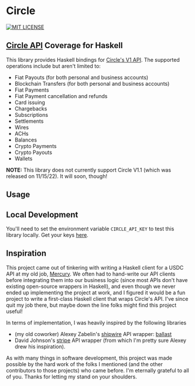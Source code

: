 # Circle

[![MIT LICENSE](https://img.shields.io/github/license/mashape/apistatus.svg)](https://github.com/dmarticus/circle/master/blob/LICENSE)

## [Circle API](https://developers.circle.com/developer/docs) Coverage for Haskell

This library provides Haskell bindings for [Circle's V1 API](https://developers.circle.com/developer/v1/reference/).  The supported operations include but aren't limited to:

* Fiat Payouts (for both personal and business accounts)
* Blockchain Transfers (for both personal and business accounts)
* Fiat Payments
* Fiat Payment cancellation and refunds
* Card issuing
* Chargebacks
* Subscriptions
* Settlements
* Wires
* ACHs
* Balances
* Crypto Payments
* Crypto Payouts
* Wallets

**NOTE:** This library does not currently support Circle V1.1 (which was released on 11/15/22).  It will soon, though!

## Usage



## Local Development

You'll need to set the environment variable `CIRCLE_API_KEY` to test this library locally.  Get your keys [here](https://developers.circle.com/docs/api-keys).

## Inspiration

This project came out of tinkering with writing a Haskell client for a USDC API at my old job, [Mercury](https://mercury.com/).  We often had to hand-write our API clients before integrating them into our business logic (since most APIs don't have existing open-source wrappers in Haskell), and even though we never ended up implementing the project at work, and I figured it would be a fun project to write a first-class Haskell client that wraps Circle's API.  I've since quit my job there, but maybe down the line folks might find this project useful!

In terms of implementation, I was heavily inspired by the following libraries

- (my old coworker) Alexey Zabelin's [shipwire](https://www.shipwire.com/) API wrapper: [ballast](https://github.com/alexeyzab/ballast)
- David Johnson's [stripe](https://github.com/dmjio/stripe) API wrapper (from which I'm pretty sure Alexey drew his inspiration).

As with many things in software development, this project was made possible by the hard work of the folks I mentioned (and the other contributors to those projects) who came before.  I'm eternally grateful to all of you.  Thanks for letting my stand on your shoulders.